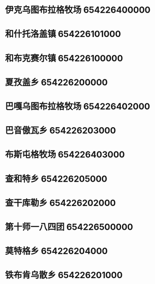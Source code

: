 # 伊克乌图布拉格牧场 654226400000
# 和什托洛盖镇 654226101000
# 和布克赛尔镇 654226100000
# 夏孜盖乡 654226200000
# 巴嘎乌图布拉格牧场 654226402000
# 巴音傲瓦乡 654226203000
# 布斯屯格牧场 654226403000
# 查和特乡 654226205000
# 查干库勒乡 654226202000
# 第十师一八四团 654226500000
# 莫特格乡 654226204000
# 铁布肯乌散乡 654226201000
